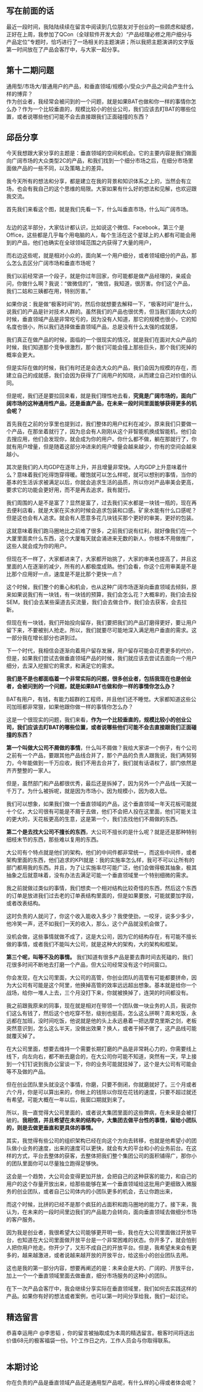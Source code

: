 
## 写在前面的话

最近一段时间，我陆陆续续在留言中阅读到几位朋友对于创业的一些顾虑和疑惑，正好在上周，我参加了QCon（全球软件开发大会）“产品经理必修之用户细分与产品定位”专题时，恰巧进行了一场相关的主题演讲；所以我把主题演讲的文字版第一时间放在了产品会客厅中，与大家一起分享。

## 第十二期问题

> 
<p>通用型/市场大/普通用户的产品，和垂直领域/规模小/受众少产品之间会产生什么样的博弈？<br />
作为创业者，我经常会被问到的一个问题，就是如果BAT也做和你一样的事情你怎么办？作为一个比较垂直的，规模比较小的创业公司，我们应该去盯BAT的哪些位置，或者说哪些他们可能不会去直接跟我们正面碰撞的东西？</p>


## 邱岳分享

今天我想跟大家分享的主题是：垂直领域的空间和机会。它的主要内容是我们做面向广阔市场的大众类型2C的产品，和我们找到一个细分市场之后，在细分市场里面做产品的一些不同，以及策略上的差异。

我今天所有的想法和分享，都是建立在我的背景和知识体系之上的，当然会有立场，也会有我自己的这个思维的局限。大家如果有什么好的想法和见解，也欢迎跟我交流。

首先我们来看这个图，就是我们先看一下，什么叫垂直市场，什么叫广阔市场。

<img src="https://static001.geekbang.org/resource/image/7e/45/7eabd18136d2e24e778c66d42273fe45.png" alt="" />

左边的这半部分，大家估计都认识，比如说这个微信、Facebook，第三个是Office，这些都是几乎每个用电脑的人，每个生活在这个星球上的人都有可能会用到的产品，他们也确实在全球领域范围之内获得了大量的用户，

而右边这些呢，就是相对小众的，面向某一个用户细分，或者领域细分的产品，那么怎么去区分广阔市场和垂直市场呢？

我们以前经常讲一个段子，就是你过年回家，你可能都是做产品经理的，亲戚会问，你做什么啊？我说：“做微信的”，“微信，我知道，很厉害。你们这个产品，我们二姑和三姨都在用，特别厉害。”

如果你说：我是做“极客时间”的，然后你就想要去解释一下，“极客时间”是什么，说我们的产品是针对技术人群的。虽然我们的产品也很优秀，但当我们面向大众的时候，垂直领域产品是非常吃亏的，因为没有人知道，那它的规模也很小，它的知名度也很小，所以我们选择做垂直领域产品，总是没有什么太强的成就感，

我们真正在做产品的时候，面临的一个很现实的情况，就是我们在面对大众产品的时候，我们知道那个竞争很激烈，那个我们可能会撞上那些巨头，那个我们死掉的概率会更大。

但是实际在做的时候，我们有时还是会选大众的产品，我们会因为规模的存在，而建立自己的成就感，我们会因为获得了广阔用户的知晓，从而建立自己对价值的认同。

但是呢，我们还是要拉回来看，就是我们理性地去看，**究竟是广阔市场的，面向广阔市场的这种通用性产品，还是垂直产品，在未来一段时间里面能够获得更多的机会呢？**

首先我在之前的分享里也提到过，我们整体的用户红利在减少。原来我们只要做一个产品，在那坐着就行了，因为总会有人刚刚从这个非智能机换成智能机，他们会去搜应用，他们会发现你，就会成为你的用户。你什么都不做，躺在那就行了，你就有用户增量，但是随着这部分冲进来的用户增量会越来越少，你有的空间会越来越小。

其次是我们的人均GDP在逐年上升，并且增量非常快。人均GDP上升意味着什么？意味着我们吃得饱穿得暖。暖饱就可以怎么样呢，就可以想别的事情，当你的基本的生活诉求被满足以后，你就会追求生活的品质，所以你对产品审美会更高，要求它的功能会更好用，而不是再去追求，我有就行。

我们周围的人是不是富了？显然是富了，过去我们买水都是一块钱一瓶的，现在再去便利店看，就是大家在买水的时候会追求包装和口感。矿泉水能有什么口感呢？但是这也会有人追求。就会有人愿意多花几块钱买那个更好的审美，更好的包装。

这就意味着我们跑马圈地比之前难了很多，之前我们说有红利，就好像我们在一个大厦里面卖什么东西，这个大厦每天就会涌进来无数的新人，你根本不用做推广，这些人就会成为你的用户。

但现在不一样了，大家都进来了，大家都开始挑了，大家的审美也提高了，并且这里面的人在逐渐的减少，所有的人都极度成熟。他们会看，你这个应用审美是不是比那个应用好一点，速度是不是比那个更快一点？

这个时候，我们整个的重心和机会，也从这种广阔市场逐渐向垂直领域去倾斜，原来如果说我们有一块钱，有一块钱的预算，我们会怎么花？大概率的，我们会去投SEM，我们会去某些渠道去买流量，我们会去做合作，我们会去获客，会去拉新。

但现在有一块钱，我们开始投向留存，我们要把我们的产品打磨得更好，要让用户留下来，不要被别人抢走。所以，我们就要尽可能地深入满足用户垂直的需求。这一部分我在增长部分也讲到过。

下一个时代，我相信会逐渐向着用户留存发展，用户留存可能会花费更多的代价，但是，如果我们尝试去做垂直领域产品的时候，我们就应该去尝试去面向一个用户细分，去深入挖掘它的需求，和满足它的需求。

**我们是不是也都面临着一个非常实际的问题，很多创业者，包括我现在也是创业者，会被问到的一个问题，就是如果BAT也做和你一样的事情你怎么办？**

BAT有用户，有钱，有能力超群的工程师，并且他们还不睡觉。大家都知道这些公司加班都非常狠，如果他跟你做一样的事情你怎么办？

这是一个很现实的问题，我们来看，**作为一个比较垂直的，规模比较小的创业公司，我们应该去盯BAT的哪些位置，或者说哪些他们可能不会去直接跟我们正面碰撞的东西？**

**第一个叫做大公司不屑做的事情**，什么叫不屑做？我给大家讲一个例子，有个公司之前有一个产品，要跟其他产品线合并了，那个产品的负责人跟我说，我们再努努力，今年能做到一千万应收，我们不用去合并了，我们就有话语权了，部门依然是齐齐整整的一家人。

但是，虽然部门和产品都很优秀，最后还是拆掉了，因为另外一个产品线一天就一千万了。为什么被拆呢，就是因为市场小，因为规模小，因为收入低。

我们可以想象，如果我们做一个垂直领域的产品，这个垂直领域一年天花板可能就十个亿，大公司很有可能是不屑于去做，他们不会把人投在这里面，他们可能关注的更大的，天花板更高的生意，这是第一个，我们去找他们不屑做的东西。

**第二个是去找大公司不擅长的东西**，大公司不擅长的是什么呢？就是还是那种特别细枝末节的东西，那些难以复用的东西。

大公司有个特点就是他们的架构，他们的中间件都非常统一，而这些中间件，或者架构里面的东西，他们追求的KPI就是：我的实施率怎么样，我可不可以让所有的部门都用我的东西。并且，为了让实施率尽可能广泛，他们会做得极其抽象，极其抽象之后就意味着，没有办法去满足可能一个垂直领域里一个特别细微的需求。

我之前就做过类似的事情，我们想卖一个相对结构比较奇怪的东西，然后这个东西的订单是放进我们过去老的订单表结构里面的，但是如果要放，可能就要加字段，或者改表结构。

这时负责的人就问了，你这个收入能收入多少？我使使劲，一咬牙，说多少多少，他冷笑一声，还不如我们一天的收入，那么，这个产品就没机会做了。

没机会做，这些事情就做不成了，这是大公司，因为它的结构存在，有可能不擅长做的事情，或者我们不能叫大公司，就是这种大的架构，大的架构和框架。

**第三个呢，叫等不及的事情。** 我们知道有很多产品是要去靠时间去死磕的，我们花很多时间不断地去打磨一个产品，但大公司经常没有这个时间窗口。

你会发现，在大公司里面，大公司的高管，你创业团队的高管有可能都要拼命，因为大公司有可能是这个阿里，他换掉高管的效率远远超出想象。基本就是给你一个战场，给你一堆人上去，三个月没打下来，你就被换掉了，连哭的时间都没有。

我之前跟我原来的同事，现在就是相对在带领一个团队做一块业务的人员，我说你们这么有钱了，然后这个也吃穿不愁，级别也挺高，怎么这么拼啊？周末吃饭，永远都在加班，没时间吃饭，他说就是他的头上永远悬着一把达摩克里斯之剑，老板突然意识到，怎么这么半天，没做出效果？换人，或者干掉不做了，这产品线可能就覆灭掉了。

在大公司里面，想要去维持一个需要长期打磨的产品是非常耗心力的，你需要线上线下，向左向右，都不断去磨合的，在大公司你可能不知道，突然有一天，早上接到一个钉钉说到我办公室谈一下，你的业务可能就挂掉了，这个是大公司有可能会等不及做的产品。

但在创业团队里头就没这个事情，你磨，只要不倒闭，你就磨就好了。三个月或者六个月，你是可以算出来的，你帐上的钱除以你现在花钱的速度，只要不超过就还有希望。可能大概在一年以后，我窗口期就到来了。

所以，我一直觉得大公司里面的，或者说大集团里面的这些弊病，在未来是会被打破的。**我相信，并且希望在未来的结构中，大集团去做平台性的事情，留给小团队的，则是去做更垂直和更具体的事情。**

其实，我觉得有些公司的组织架构已经在向这个方向去转移，也就是他希望小的团队做小业务的速度，出来的速度可以更快，就会有大的平台和小的业务前台。在这样的方式，平台去整体的获客，去整体把我们整个集团公司的面积铺得广，那你小的团队里面你可以尽量独立跑得足够快。

这会是一个趋势，大公司会变得更加开放，会把自己的这种获客的能力，和自己的用户的这个存量开放出来，给那些能够在某一个垂直领域给这批用户更细致入微服务的创业团队，或者自己公司体内的小团队更多的机会，去让你跑出来，

而这个时候，比拼的已经不是那个疯狂的占面积和跑马圈地的能力了。接下来，我认为，在未来的一段时间里边我们的产品能力会转向，面向垂直领域去做细分市场的客户服务。

因为我是创业者，我很希望大公司能够更开明一些，我也在大公司里面做过开放平台，也知道在大公司里面做开放平台是一个非常困难的状态。你开多了，就会怕别人把你用户抢走。你开少了，又形不成自己的开放平台。但是，我希望未来会有更多的，越来越激进，或者说越来越开放的开放平台，给这些小的创业团队去用。

这也是我的第一部分内容，想要再阐述的是：未来会是大的、广阔的、开放平台，加上一个一个垂直领域里面去做垂直，细分市场服务的这种小的团队。

在下一次产品会客厅中，我会继续分享实际在垂直领域里，我们如何去实践这样的产品。如果你有好的想法或者案例，也可以第一时间分享给我，我们一起讨论。

## 精选留言

恭喜幸运用户 @李思韬 ，你的留言被抽取成为本周的精选留言。极客时间将送出价值68元的极客福袋一份。1个工作日之内，工作人员会与你取得联系。

<img src="https://static001.geekbang.org/resource/image/33/90/3362756b4aa01944d66dda5722d51990.jpg" alt="" />

## 本期讨论

你在负责的产品是垂直领域产品还是通用型产品呢，有什么样的心得或者体会呢？


